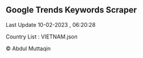 

## Google Trends Keywords Scraper 
 
Last Update 10-02-2023 , 06:20:28

Country List :
VIETNAM.json



© Abdul Muttaqin 
